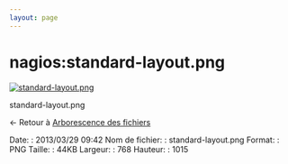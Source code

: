 ```yaml
---
layout: page
---
```


nagios:standard-layout.png
==========================

[![standard-layout.png](..//assets/media/nagios/standard-layout.png@cache=&w=529&h=700 "standard-layout.png")](..//assets/media/nagios/standard-layout.png@cache= "Afficher le fichier original")

standard-layout.png

← Retour à [Arborescence des
fichiers](../../nagios/installation-layout.html "nagios:installation-layout")

Date:
:   2013/03/29 09:42
Nom de fichier:
:   standard-layout.png
Format:
:   PNG
Taille:
:   44KB
Largeur:
:   768
Hauteur:
:   1015

